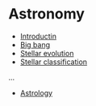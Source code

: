 ﻿# Astronomy

- [Introductin](introduction)
- [Big bang](big-bang)
- [Stellar evolution](stellar-evolution)
- [Stellar classification](stellar-classification)

...

- [Astrology](astrology)